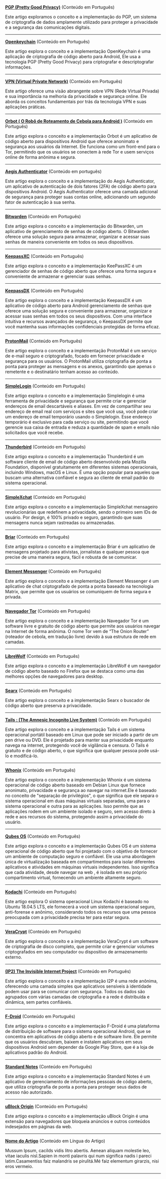 **[PGP (Pretty Good Privacy)](https://snort.social/e/nevent1qqsv5r4pjpafry0s47c7pde2dz6sl7cmag6t3ukkkhjrylrg2kntgmqppemhxue69uhkummn9ekx7mp0qyvhwumn8ghj7un9d3shjtnndehhyapwwdhkx6tpdshsxqltex)** (Conteúdo em Português)

Este artigo exploramos o conceito e a implementação do PGP, um sistema de criptografia de dados amplamente utilizado para proteger a privacidade e a segurança das comunicações digitais.

-----

**[Openkeychain](https://snort.social/e/nevent1qqsp89s298md3d4ueuundglkppt3ypz5elnfpc9rjgluaq5qek6l7wgppemhxue69uhkummn9ekx7mp0el679z)** (Conteúdo em Português)

Este artigo explora o conceito e a implementação OpenKeychain é uma aplicação de criptografia de código aberto para Android, Ele usa a tecnologia PGP (Pretty Good Privacy) para criptografar e descriptografar informações.

-----

**[VPN (Virtual Private Network)](https://snort.social/e/nevent1qqsrtcttvl84a9de3z67czn0qpsrepfvjrplvacrufa776kz2tzw2zqqu8lqc)** (Conteúdo em Português)

Este artigo oferece uma visão abrangente sobre VPN (Rede Virtual Privada) e sua importância na melhoria da privacidade e segurança online. Ele aborda os conceitos fundamentais por trás da tecnologia VPN e suas aplicações práticas.

-----


**[Orbot ( O Robô de Roteamento de Cebola para Android )](https://snort.social/e/nevent1qqsxswkyt6pe34egxp9w70cy83h40ururj6m9sxjdmfass4cjm4495sppemhxue69uhkummn9ekx7mp0xlupn7)** (Conteúdo em Português)

Este artigo explora o conceito e a implementação Orbot é um aplicativo de código aberto para dispositivos Android que oferece anonimato e segurança aos usuários da Internet. Ele funciona como um front-end para o Tor, permitindo que os usuários se conectem à rede Tor e usem serviços online de forma anônima e segura.

-----

**[Aegis Authenticator](https://snort.social/e/nevent1qqstrlennxzus00ddcsz3l3hc4cxa5ldwumfuzk4sjthf0mln88vvmgy3vcp2)** (Conteúdo em português)

Este artigo explora o conceito e a implementação do Aegis Authenticator, um aplicativo de autenticação de dois fatores (2FA) de código aberto para dispositivos Android. O Aegis Authenticator oferece uma camada adicional de segurança para proteger suas contas online, adicionando um segundo fator de autenticação à sua senha.

-----

**[Bitwarden](https://snort.social/e/nevent1qqszk77kqzpchdg8h67xwg6st6wr8hm5u7q57e0gqyd4w7ff0hytmlcunnpq2)** (Conteúdo em Português)

Este artigo explora o conceito e a implementação do Bitwarden, um aplicativo de gerenciamento de senhas de código aberto. O Bitwarden oferece uma solução segura para armazenar, organizar e acessar suas senhas de maneira conveniente em todos os seus dispositivos.

-----

**[KeepassXC](https://snort.social/e/nevent1qqsgftcrd8eau7tzr2p9lecuaf7z8mx5jl9w2k66ae3lzkw5wqcy5pcl2achp)** (Conteúdo em Português)

Este artigo explora o conceito e a implementação KeePassXC é um gerenciador de senhas de código aberto que oferece uma forma segura e conveniente de armazenar e gerenciar suas senhas.

-----

**[KeepassDX](https://snort.social/e/nevent1qqsff7xnpcq26ysd0vvn3xs8atzzarencfw2f6ykryk3ng5ksdel3as96d8e3)** (Conteúdo em Português)

Este artigo explora o conceito e a implementação KeepassDX é um aplicativo de código aberto para Android gerenciamento de senhas que oferece uma solução segura e conveniente para armazenar, organizar e acessar suas senhas em todos os seus dispositivos. Com uma interface intuitiva e recursos avançados de segurança, o KeepassDX permite que você mantenha suas informações confidenciais protegidas de forma eficaz.

-----

**[ProtonMail](https://snort.social/e/nevent1qqsxkgdjp0dhzf3pukuf8xwl5rtx5lgwuftfk7w835uvy9xqrq6s84cppemhxue69uhkummn9ekx7mp07pm3qm)** (Conteúdo em Português)

Este artigo explora o conceito e a implementação ProtonMail é um serviço de e-mail seguro e criptografado, focado em fornecer privacidade e segurança para os usuários. O ProtonMail utiliza criptografia de ponta a ponta para proteger as mensagens e os anexos, garantindo que apenas o remetente e o destinatário tenham acesso ao conteúdo.

-----

**[SimpleLogin](https://snort.social/e/nevent1qqspvuctss9h8tmm3jpcv06j2r37c60rzzvjp56yfr89p9ds9utz2gsppemhxue69uhkummn9ekx7mp04qkh55)** (Conteúdo em Português)

Este artigo explora o conceito e a implementação Simplelogin é uma ferramenta de privacidade e segurança que permite criar e gerenciar endereços de email descartáveis e aliases. Em vez de compartilhar seu endereço de email real com serviços e sites que você usa, você pode criar um endereço de email temporário usando o Simplelogin. Esse endereço temporário é exclusivo para cada serviço ou site, permitindo que você gerencie sua caixa de entrada e reduza a quantidade de spam e emails não solicitados que você recebe.

-----

**[Thunderbird](https://snort.social/e/nevent1qqspq64gg0nw7t60zsvea5eykgrm43paz845e4jn74muw5qzdvve7uqrkwtjh)** (Conteúdo em Português)

Este artigo explora o conceito e a implementação Thunderbird é um software cliente de email de código aberto desenvolvido pela Mozilla Foundation, disponível gratuitamente em diferentes sistemas operacionais, incluindo Windows, macOS e Linux. É uma opção popular para aqueles que buscam uma alternativa confiável e segura ao cliente de email padrão do sistema operacional.

-----

**[SimpleXchat](https://snort.social/e/nevent1qqsxkgdjp0dhzf3pukuf8xwl5rtx5lgwuftfk7w835uvy9xqrq6s84cppemhxue69uhkummn9ekx7mp07pm3qm)** (Conteúdo em Português)

Este artigo explora o conceito e a implementação SimpleXchat mensageiro revolucionárias que redefinem a privacidade, sendo o primeiro sem IDs de usuário. Por design, é 100% privado e seguro, garantindo que suas mensagens nunca sejam rastreadas ou armazenadas.

-----

**[Briar](https://snort.social/e/nevent1qqs8rrtgvjr499hreugetrl7adkhsj2zextyfsukq5aa7wxthrgcqcgppemhxue69uhkummn9ekx7mp0mwqkfr)** (Conteúdo em Português)

Este artigo explora o conceito e a implementação Briar é um aplicativo de mensagens projetado para ativistas, jornalistas e qualquer pessoa que precise de uma maneira segura, fácil e robusta de se comunicar.

-----

**[Element Messenger](https://snort.social/e/nevent1qqsq05snlqtxm5cpzkshlf8n5d5rj9383vjytkvqp5gta37hpuwt4mqppemhxue69uhkummn9ekx7mp0e4anpa)** (Conteúdo em Português)

Este artigo explora o conceito e a implementação Element Messenger é um aplicativo de chat criptografado de ponta a ponta baseado na tecnologia Matrix, que permite que os usuários se comuniquem de forma segura e privada.

-----

**[Navegador Tor](https://snort.social/e/nevent1qqs2hvgmmt70rau5v83se262nj9pfpu3hwd5nv598ekjsrp44hgcxngppemhxue69uhkummn9ekx7mp0sddz5j)** (Conteúdo em Português)

Este artigo explora o conceito e a implementação Navegador Tor é um software livre e gratuito de código aberto que permite aos usuários navegar na Internet de forma anônima. O nome Tor vem de “The Onion Router” (roteador de cebola, em tradução livre) devido à sua estrutura de rede em camadas.

-----

**[LibreWolf](https://snort.social/e/nevent1qqszv2lepkmxrjm8t9yjz7nrk2nfy4uk0expy4h37kucla07rdexgwsppemhxue69uhkummn9ekx7mp00e7y6d)** (Conteúdo em Português)

Este artigo explora o conceito e a implementação LibreWolf é um navegador de código aberto baseado no Firefox que se destaca como uma das melhores opções de navegadores para desktop.

----

**[Searx](https://snort.social/e/nevent1qqsp5nqnq4v0f0t5tg3n9uutqnj4a023839x4352cjwyhe6mrdl729qpp2lht)** (Conteúdo em Português)

Este artigo explora o conceito e a implementação Searx o buscador de código aberto que preserva a privacidade.

-----

**[Tails : (The Amnesic Incognito Live System)](https://snort.social/e/nevent1qqs00eu43pkpj5la50hyd482frectpa4p5ysjhrm0ks0ss084lyxknscdvwz9)** (Conteúdo em Português)

Este artigo explora o conceito e a implementação Tails é um sistema operacional portátil baseado em Linux que pode ser iniciado a partir de um pen drive ou DVD. Ele é projetado para manter sua privacidade enquanto navega na internet, protegendo você de vigilância e censura. O Tails é gratuito e de código aberto, o que significa que qualquer pessoa pode usá-lo e modificá-lo.

-----

**[Whonix](https://snort.social/e/nevent1qqs85gvejvzhk086lwh6edma7fv07p5c3wnwnxnzthwwntg2x6773eg3z60dx)** (Conteúdo em Português)

Este artigo explora o conceito e a implementação Whonix é um sistema operacional de código aberto baseado em Debian Linux que fornece anonimato, privacidade e segurança ao navegar na internet.Ele é baseado no conceito de "separação de privilégios", o que significa que ele separa o sistema operacional em duas máquinas virtuais separadas, uma para o sistema operacional e outra para as aplicações. Isso permite que as aplicações rodem em um ambiente isolado e seguro, sem acesso direto à rede e aos recursos do sistema, protegendo assim a privacidade do usuário.

-----

**[Qubes OS](https://snort.social/e/nevent1qqsp6jujgwl68uvurw0cw3hfhr40xq20sj7rl3z4yzwnhp9sdpa7aughn7qum)** (Conteúdo em Português)

Este artigo explora o conceito e a implementação Qubes OS é um sistema operacional de código aberto que foi projetado com o objetivo de fornecer um ambiente de computação seguro e confiável. Ele usa uma abordagem única de virtualização baseada em compartimentos para isolar diferentes aplicativos e atividades em máquinas virtuais independentes. Isso significa que cada atividade, desde navegar na web , é isolada em seu próprio compartimento virtual, fornecendo um ambiente altamente seguro.

-----

**[Kodachi](https://snort.social/e/nevent1qqsf5zszgurpd0vwdznzk98hck294zygw0s8dah6fpd309ecpreqtrgprfmhxue69uhkummnw3ezucm9wf3kzarjdamxztndv5hsygzt4r5x6tvh39kujvmu8egqdyvf84e3w4e0mq0ckswamfwcn5eduspsgqqqqqqse60m2x)** (Conteúdo em Português)

Este artigo explora O sistema operacional Linux Kodachi é baseado no Ubuntu 18.04.5 LTS, ele fornecerá a você um sistema operacional seguro, anti-forense e anônimo, considerando todos os recursos que uma pessoa preocupada com a privacidade precisa ter para estar segura.

-----

**[VeraCrypt](https://snort.social/e/nevent1qqsf6wzedsnrgq6hjk5c4jj66dxnplqwc4ygr46l8z3gfh38q2fdlwgm65ej3)** (Conteúdo em Português)

Este artigo explora o conceito e a implementação VeraCrypt é um software de criptografia de disco completo, que permite criar e gerenciar volumes criptografados em seu computador ou dispositivo de armazenamento externo.

-----

**[(IP2) The Invisible Internet Project](https://snort.social/e/nevent1qqsvnj8n983r4knwjmnkfyum242q4c0cnd338l4z8p0m6xsmx89mxksppemhxue69uhkummn9ekx7mp0qyvhwumn8ghj7un9d3shjtnndehhyapwwdhkx6tpdshsrn72tk)** (Conteúdo em Português)

Este artigo explora o conceito e a implementação I2P é uma rede anônima, oferecendo uma camada simples que aplicativos sensíveis à identidade podem usar para se comunicar com segurança. Todos os dados são agrupados com várias camadas de criptografia e a rede é distribuída e dinâmica, sem partes confiáveis.

-----


**[F-Droid](https://snort.social/e/nevent1qqst4kry49cc9g3g8s5gdnpgyk3gjte079jdnv43f0x4e85cjkxzjesppemhxue69uhkummn9ekx7mp04lgmk4)** (Conteúdo em Português)

Este artigo explora o conceito e a implementação F-Droid é uma plataforma de distribuição de software para o sistema operacional Android, que se concentra em aplicativos de código aberto e de software livre. Ele permite que os usuários descubram, baixem e instalem aplicativos em seus dispositivos Android sem depender da Google Play Store, que é a loja de aplicativos padrão do Android.

-----

**[Standard Notes](https://snort.social/e/nevent1qqsv3596kz3qung5v23cjc4cpq7rqxg08y36rmzgcrvw5whtme83y3sppemhxue69uhkummn9ekx7mp0jzy57r)** (Conteúdo em Português)

Este artigo explora o conceito e a implementação Standard Notes é um aplicativo de gerenciamento de informações pessoais de código aberto, que utiliza criptografia de ponta a ponta para proteger seus dados de acesso não autorizado.

-----

**[uBlock Origin](https://snort.social/e/nevent1qqswaa666lcj2c4nhnea8u4agjtu4l8q89xjln0yrngj7ssh72ntwzql8ssdj)** (Conteúdo em Português)

Este artigo explora o conceito e a implementação uBlock Origin é uma extensão para navegadores que bloqueia anúncios e outros conteúdos indesejados em páginas da web.

-----

**[Nome do Artigo](https://www.link-do-artigo.com)** (Conteúdo em Língua do Artigo)

Mussum Ipsum, cacilds vidis litro abertis. Aenean aliquam molestie leo, vitae iaculis nisl.Sapien in monti palavris qui num significa nadis i pareci latim.Casamentiss faiz malandris se pirulitá.Mé faiz elementum girarzis, nisi eros vermeio.

-----
